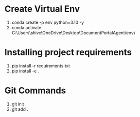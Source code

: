 # Create Virtual Env
1. conda create -p env python=3.10 -y
2. conda activate C:\Users\shivc\OneDrive\Desktop\DocumentPortalAgent\env\


# Installing project requirements
1. pip install -r requirements.txt
2. pip install -e . 

# Git Commands
1. git init
2. git add .





